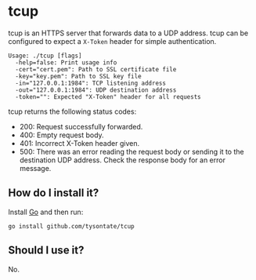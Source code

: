 tcup
====

tcup is an HTTPS server that forwards data to a UDP address. tcup can be
configured to expect a `X-Token` header for simple authentication.

    Usage: ./tcup [flags]
      -help=false: Print usage info
      -cert="cert.pem": Path to SSL certificate file
      -key="key.pem": Path to SSL key file
      -in="127.0.0.1:1984": TCP listening address
      -out="127.0.0.1:1984": UDP destination address
      -token="": Expected "X-Token" header for all requests

tcup returns the following status codes:

* 200: Request successfully forwarded.
* 400: Empty request body.
* 401: Incorrect X-Token header given.
* 500: There was an error reading the request body or sending it to the
  destination UDP address. Check the response body for an error message.

How do I install it?
--------------------

Install [Go](http://golang.org) and then run:

    go install github.com/tysontate/tcup

Should I use it?
----------------

No.

